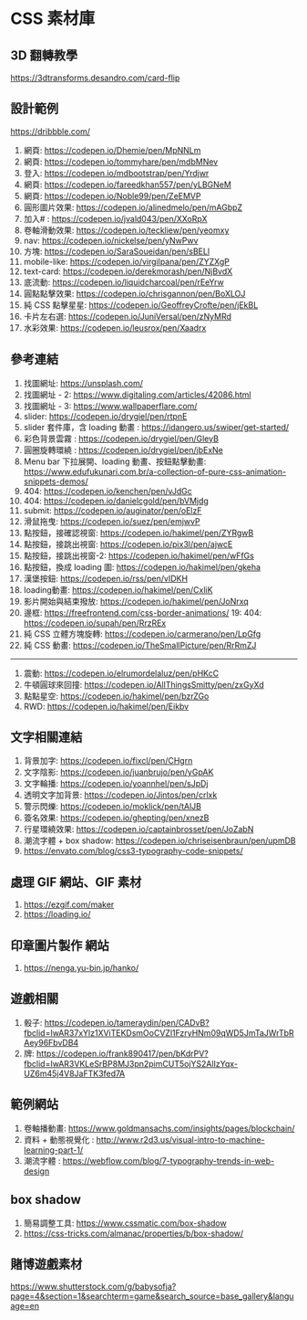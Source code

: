 # CSS 素材庫

## 3D 翻轉教學

https://3dtransforms.desandro.com/card-flip

## 設計範例

https://dribbble.com/
1. 網頁: https://codepen.io/Dhemie/pen/MpNNLm
2. 網頁: https://codepen.io/tommyhare/pen/mdbMNev
3. 登入: https://codepen.io/mdbootstrap/pen/Yrdjwr
4. 網頁: https://codepen.io/fareedkhan557/pen/yLBGNeM
5. 網頁: https://codepen.io/Noble99/pen/ZeEMVP
6. 圓形圖片效果: https://codepen.io/alinedmelo/pen/mAGbpZ
7. 加入# : https://codepen.io/jvald043/pen/XXoRpX
8. 卷軸滑動效果: https://codepen.io/teckliew/pen/yeomxy
9. nav: https://codepen.io/nickelse/pen/yNwPwv
10. 方塊: https://codepen.io/SaraSoueidan/pen/sBELl
11. mobile-like: https://codepen.io/virgilpana/pen/ZYZXgP
12. text-card: https://codepen.io/derekmorash/pen/NjBvdX
13. 底流動: https://codepen.io/liquidcharcoal/pen/rEeYrw
14. 圓點點擊效果: https://codepen.io/chrisgannon/pen/BoXLOJ
15. 純 CSS 點擊星星: https://codepen.io/GeoffreyCrofte/pen/jEkBL
16. 卡片左右選: https://codepen.io/JuniVersal/pen/zNyMRd
17. 水彩效果: https://codepen.io/leusrox/pen/Xaadrx
## 參考連結

1. 找圖網址: https://unsplash.com/
1. 找圖網址 - 2: https://www.digitaling.com/articles/42086.html
1. 找圖網址 - 3: https://www.wallpaperflare.com/
2. slider: https://codepen.io/drygiel/pen/rtpnE
3. slider 套件庫，含 loading 動畫 : https://idangero.us/swiper/get-started/
4. 彩色背景雲霧 : https://codepen.io/drygiel/pen/GleyB
5. 圓圈旋轉環繞 : https://codepen.io/drygiel/pen/jbExNe
6. Menu bar 下拉展開、loading 動畫、按鈕點擊動畫: https://www.edufukunari.com.br/a-collection-of-pure-css-animation-snippets-demos/
7. 404: https://codepen.io/kenchen/pen/vJdGc
8. 404: https://codepen.io/danielcgold/pen/bVMjdg
9. submit: https://codepen.io/auginator/pen/oElzF
10. 滑鼠拖曳: https://codepen.io/suez/pen/emjwvP
11. 點按鈕，接確認視窗: https://codepen.io/hakimel/pen/ZYRgwB
12. 點按鈕，接跳出視窗: https://codepen.io/pix3l/pen/ajwcE
13. 點按鈕，接跳出視窗-2: https://codepen.io/hakimel/pen/wFfGs
14. 點按鈕，換成 loading 圖: https://codepen.io/hakimel/pen/gkeha
15. 漢堡按鈕: https://codepen.io/rss/pen/vIDKH
16. loading動畫: https://codepen.io/hakimel/pen/CxliK
17. 影片開始與結束撥放: https://codepen.io/hakimel/pen/JoNrxq
18. 邊框: https://freefrontend.com/css-border-animations/
19: 404: https://codepen.io/supah/pen/RrzREx
20. 純 CSS 立體方塊旋轉: https://codepen.io/carmerano/pen/LpGfg
21. 純 CSS 動畫: https://codepen.io/TheSmallPicture/pen/RrRmZJ
----

1. 震動: https://codepen.io/elrumordelaluz/pen/pHKcC
2. 牛頓圓球來回撞: https://codepen.io/AllThingsSmitty/pen/zxGyXd
3. 點點星空: https://codepen.io/hakimel/pen/bzrZGo
4. RWD: https://codepen.io/hakimel/pen/Eikbv


## 文字相關連結

1. 背景加字: https://codepen.io/fixcl/pen/CHgrn
2. 文字陰影: https://codepen.io/juanbrujo/pen/yGpAK
3. 文字輪播: https://codepen.io/yoannhel/pen/sJpDj
4. 透明文字加背景: https://codepen.io/Jintos/pen/crlxk
5. 警示閃爍: https://codepen.io/moklick/pen/tAlJB
6. 簽名效果: https://codepen.io/ghepting/pen/xnezB
7. 行星環繞效果: https://codepen.io/captainbrosset/pen/JoZabN
8. 潮流字體 + box shadow: https://codepen.io/chriseisenbraun/pen/upmDB
9. https://envato.com/blog/css3-typography-code-snippets/

## 處理 GIF 網站、GIF 素材

1. https://ezgif.com/maker
2. https://loading.io/
## 印章圖片製作 網站
1. https://nenga.yu-bin.jp/hanko/

## 遊戲相關

1. 骰子: https://codepen.io/tameraydin/pen/CADvB?fbclid=IwAR37xYlz1XViTEKDsmOoCVZl1FzryHNm09qWD5JmTaJWrTbRAey96FbvDB4
2. 牌: https://codepen.io/frank890417/pen/bKdrPV?fbclid=IwAR3VKLeSrBP8MJ3pn2pimCUT5ojYS2AlIzYqx-UZ6m45j4V8JaFTK3fed7A


## 範例網站

1. 卷軸播動畫: https://www.goldmansachs.com/insights/pages/blockchain/
2. 資料 + 動態視覺化 : http://www.r2d3.us/visual-intro-to-machine-learning-part-1/
3. 潮流字體 : https://webflow.com/blog/7-typography-trends-in-web-design

##  box shadow
1. 簡易調整工具: https://www.cssmatic.com/box-shadow
2. https://css-tricks.com/almanac/properties/b/box-shadow/

##  賭博遊戲素材
https://www.shutterstock.com/g/babysofja?page=4&section=1&searchterm=game&search_source=base_gallery&language=en
